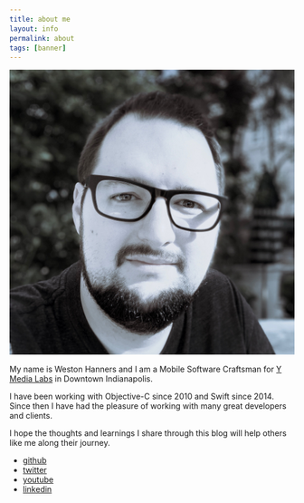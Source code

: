 ```yaml
---
title: about me
layout: info
permalink: about
tags: [banner]
---
```


![Picture of Weston][1]

My name is Weston Hanners and I am a Mobile Software Craftsman 
for [Y Media Labs][2] in Downtown Indianapolis.

I have been working with Objective-C since 2010 and Swift since 2014.
Since then I have had the pleasure of working with many great developers and
clients.

I hope the thoughts and learnings I share through this blog will help others 
like me along their journey.

- [github](https://www.github.com/westonhanners)
- [twitter](https://www.twitter.com/WestonHanners)
- [youtube](https://www.youtube.com/kronusdark)
- [linkedin](https://www.linkedin.com/in/lhanners)

[1]: /images/me.jpeg#clip-circle
[2]: https://www.ymedialabs.com 